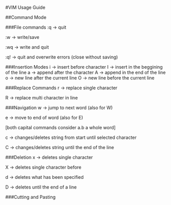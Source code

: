#VIM Usage Guide

##Command Mode

###File commands
:q -> quit   

:w -> write/save   

:wq -> write and quit   

:q! -> quit and overwrite errors (close without saving)   


###Insertion Modes
i -> insert before character
I -> insert in the beggining of the line
a -> append after the character
A -> append in the end of the line
o -> new line after the current line
O -> new line before the current line

###Replace Commands
r -> replace single character

R -> replace multi character in line

###Navigation
w -> jump to next word (also for W)

e -> move to end of word (also for E)

[both capital commands consider a.b a whole word]

c -> changes/deletes string from start until selected character

C -> changes/deletes string until the end of the line

###Deletion
x -> deletes single character

X -> deletes single character before

d -> deletes what has been specified

D -> deletes until the end of a line

###Cutting and Pasting
 

